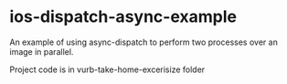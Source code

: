 # ios-dispatch-async-example
An example of using async-dispatch to perform two processes over an image in parallel.

Project code is in vurb-take-home-excerisize folder

